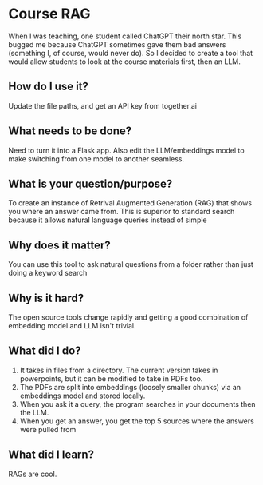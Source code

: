 # Course RAG

When I was teaching, one student called ChatGPT their north star.  This bugged me because ChatGPT sometimes gave them bad answers (something I, of course, would never do).  So I decided to create a tool that would allow students to look at the course materials first, then an LLM.

## How do I use it?
Update the file paths, and get an API key from together.ai

## What needs to be done?
Need to turn it into a Flask app.  Also edit the LLM/embeddings model to make switching from one model to another seamless.

## What is your question/purpose?

To create an instance of Retrival Augmented Generation (RAG) that shows you where an answer came from.  This is superior to standard search because it allows natural language queries instead of simple 

## Why does it matter?

You can use this tool to ask natural questions from a folder rather than just doing a keyword search

## Why is it hard?

The open source tools change rapidly and getting a good combination of embedding model and LLM isn't trivial.

## What did I do?

1. It takes in files from a directory.  The current version takes in powerpoints, but it can be modified to take in PDFs too.
2. The PDFs are split into embeddings (loosely smaller chunks) via an embeddings model and stored locally. 
3. When you ask it a query, the program searches in your documents then the LLM.  
4. When you get an answer, you get the top 5 sources where the answers were pulled from

## What did I learn?

RAGs are cool.  
